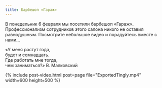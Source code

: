 ```yaml
---
title: Барбешоп «Гараж»
---
```


В понедельник 6 февраля мы посетили барбешоп «Гараж». Профессионализм сотрудников этого салона никого не оставил равнодушным. Посмотрите небольшое видео и порадуйтесь вместе с нами…

<!--more-->
«У меня растут года,  
будет и семнадцать.  
Где работать мне тогда,  
чем заниматься?» В. Маяковский

{% include post-video.html post=page file="ExportedTingly.mp4" width=600 height=500 %}
